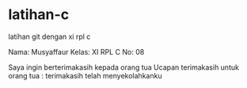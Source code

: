 # latihan-c
latihan git dengan xi rpl c

Nama: Musyaffaur
Kelas: XI RPL C
No: 08

Saya ingin berterimakasih kepada orang tua
Ucapan terimakasih untuk orang tua : terimakasih telah menyekolahkanku